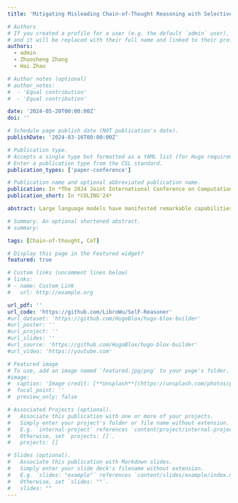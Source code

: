 ```yaml
---
title: 'Mitigating Misleading Chain-of-Thought Reasoning with Selective Filtering'

# Authors
# If you created a profile for a user (e.g. the default `admin` user), write the username (folder name) here
# and it will be replaced with their full name and linked to their profile.
authors:
  - admin
  - Zhuosheng Zhang
  - Hai Zhao

# Author notes (optional)
# author_notes:
#  - 'Equal contribution'
#  - 'Equal contribution'

date: '2024-05-20T00:00:00Z'
doi: ''

# Schedule page publish date (NOT publication's date).
publishDate: '2024-03-16T00:00:00Z'

# Publication type.
# Accepts a single type but formatted as a YAML list (for Hugo requirements).
# Enter a publication type from the CSL standard.
publication_types: ['paper-conference']

# Publication name and optional abbreviated publication name.
publication: In *The 2024 Joint International Conference on Computational Linguistics, Language Resources and Evaluation*
publication_short: In *COLING'24*

abstract: Large language models have manifested remarkable capabilities by leveraging chain-of-thought (CoT) reasoning techniques to solve intricate questions through step-by-step reasoning chains. Despite its success, the efficacy of such reasoning is inherently contingent upon the quality of CoT. However, flawless CoT reasoning cannot be guaranteed due to the presence of indecomposable questions and the potential for erroneous reasoning chains, particularly in the case of small-scale language models. To tackle this challenge, we propose a novel approach called the selective filtering reasoner (SelF-Reasoner) that assesses the entailment relationship between the question and the candidate reasoning chain. Then, we proceed with CoT reasoning when the reasoning chain demonstrates confidence; otherwise, we opt to predict the answer directly. SelF-Reasoner improves the fine-tuned T5 baseline consistently over the ScienceQA, ECQA, and LastLetter tasks. Code is available at https://github.com/LibroWu/SelF-Reasoner.

# Summary. An optional shortened abstract.
# summary: 

tags: [Chain-of-thought, CoT]

# Display this page in the Featured widget?
featured: true

# Custom links (uncomment lines below)
# links:
# - name: Custom Link
#   url: http://example.org

url_pdf: ''
url_code: 'https://github.com/LibroWu/SelF-Reasoner'
#url_dataset: 'https://github.com/HugoBlox/hugo-blox-builder'
#url_poster: ''
#url_project: ''
#url_slides: ''
#url_source: 'https://github.com/HugoBlox/hugo-blox-builder'
#url_video: 'https://youtube.com'

# Featured image
# To use, add an image named `featured.jpg/png` to your page's folder.
#image:
#  caption: 'Image credit: [**Unsplash**](https://unsplash.com/photos/pLCdAaMFLTE)'
#  focal_point: ''
#  preview_only: false

# Associated Projects (optional).
#   Associate this publication with one or more of your projects.
#   Simply enter your project's folder or file name without extension.
#   E.g. `internal-project` references `content/project/internal-project/index.md`.
#   Otherwise, set `projects: []`.
#   projects: []

# Slides (optional).
#   Associate this publication with Markdown slides.
#   Simply enter your slide deck's filename without extension.
#   E.g. `slides: "example"` references `content/slides/example/index.md`.
#   Otherwise, set `slides: ""`.
#   slides: ""
---
```

